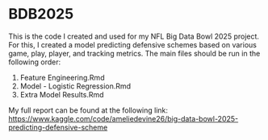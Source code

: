 # BDB2025

This is the code I created and used for my NFL Big Data Bowl 2025 project. For this, I created a model predicting defensive schemes based on various game, play, player, and tracking metrics. 
The main files should be run in the following order:
1. Feature Engineering.Rmd
2. Model - Logistic Regression.Rmd
3. Extra Model Results.Rmd

My full report can be found at the following link: https://www.kaggle.com/code/ameliedevine26/big-data-bowl-2025-predicting-defensive-scheme 